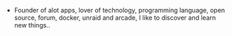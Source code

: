 - Founder of alot apps, lover of technology, programming language, open source, forum, docker, unraid and arcade, I like to discover and learn new things..
  <br>



































































































































































































































































































































































































































































































































































































































































































































